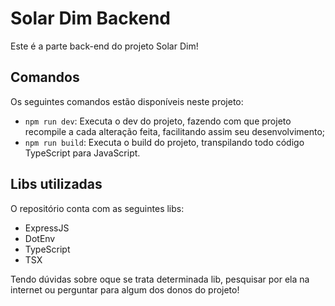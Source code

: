 # Solar Dim Backend

Este é a parte back-end do projeto Solar Dim!

## Comandos

Os seguintes comandos estão disponíveis neste projeto:

- `npm run dev`: Executa o dev do projeto, fazendo com que projeto recompile a cada alteração feita, facilitando assim seu desenvolvimento;
- `npm run build`: Executa o build do projeto, transpilando todo código TypeScript para JavaScript.

## Libs utilizadas

O repositório conta com as seguintes libs:

- ExpressJS
- DotEnv
- TypeScript
- TSX

Tendo dúvidas sobre oque se trata determinada lib, pesquisar por ela na internet ou perguntar para algum dos donos do projeto!
